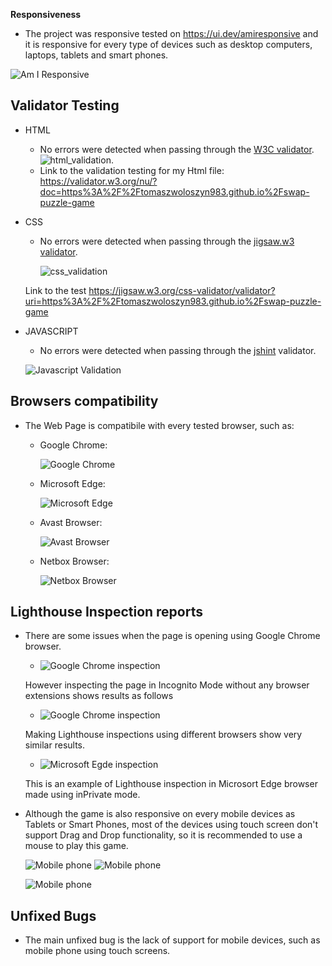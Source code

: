 **Responsiveness**
- The project was responsive tested on https://ui.dev/amiresponsive and it is responsive for every type of devices such as desktop computers, laptops, tablets and smart phones.

![Am I Responsive](documentation/images/am_i_responsive.jpg)

## **Validator Testing**
- HTML
    * No errors were detected when passing through the [W3C validator](https://validator.w3.org/nu/).
    ![html_validation](documentation/images/validation_html.jpg).
    * Link to the validation testing for my Html file:
    https://validator.w3.org/nu/?doc=https%3A%2F%2Ftomaszwoloszyn983.github.io%2Fswap-puzzle-game

- CSS
    * No errors were detected when passing through the [jigsaw.w3 validator](https://jigsaw.w3.org/css-validator). 

         ![css_validation](documentation/images/validation_css.jpg)
    
    Link to the test
         https://jigsaw.w3.org/css-validator/validator?uri=https%3A%2F%2Ftomaszwoloszyn983.github.io%2Fswap-puzzle-game

- JAVASCRIPT
    * No errors were detected when passing through the [jshint](https://jshint.com/) validator.

    ![Javascript Validation](documentation/images/validation_js.jpg)


## **Browsers compatibility**
- The Web Page is compatibile with every tested browser, such as:
    * Google Chrome:

         ![Google Chrome](documentation/images/resp_chrome.jpg)

    * Microsoft Edge: 
    
       ![Microsoft Edge](documentation/images/resp_edge.jpg)

    * Avast Browser: 

        ![Avast Browser](documentation/images/resp_avast.jpg)

    * Netbox Browser:

        ![Netbox Browser](documentation/images/resp_netbox.jpg)

## **Lighthouse Inspection reports**
 - There are some issues when the page is opening using Google Chrome browser.

    * ![Google Chrome inspection](documentation/images/lighthouse_inspection.jpg)

    However inspecting the page in Incognito Mode without any browser extensions shows results as follows

    * ![Google Chrome inspection](documentation/images/lighthouse_inspection_without_extentions.jpg)

    Making Lighthouse inspections using different browsers show very similar results. 
    
    * ![Microsoft Egde inspection](documentation/images/lighthouse_inspection_edge.jpg)

    This is an example of Lighthouse inspection in Microsort Edge browser made using inPrivate mode.


- Although the game is also responsive on every mobile devices as Tablets or Smart Phones, most of the devices using touch screen don't support Drag and Drop functionality, so it is recommended to use a mouse to play this game.

    ![Mobile phone](documentation/images/resp_mobile_2.jpg)
    ![Mobile phone](documentation/images/mobile_issue.jpg)
    
    ![Mobile phone](documentation/images/resp_mobile_4.jpg)

 


## **Unfixed Bugs**
- The main unfixed bug is the lack of support for mobile devices, such as mobile phone using touch screens.